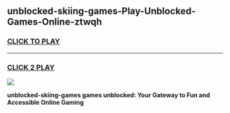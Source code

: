 
## unblocked-skiing-games-Play-Unblocked-Games-Online-ztwqh
<h3>
<a href="https://premium76.site?title=unblocked-skiing-games&ref=25A">CLICK TO PLAY</a></h3>
<hr>

<h3>
<a href="https://premium76.site?title=unblocked-skiing-games&ref=25A">CLICK 2 PLAY</a>
  
</h3>

<a href="https://premium76.site?title=unblocked-skiing-games&ref=25A"><img src="https://clearcache.store/games.png"></a>


**unblocked-skiing-games games unblocked: Your Gateway to Fun and Accessible Online Gaming**

